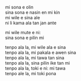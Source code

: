 mi sona e olin  
sina sona e nasin en mi kin  
mi wile e sina ale  
ni li kama ala tan jan ante  
  
mi wile mute e ni:  
sina sona e pilin mi  
  
tenpo ala la, mi wile ala e sina  
tenpo ala la, mi pakala e awen sina  
tenpo ala la, mi tawa tan sina  
tenpo ala la, sina pilin ike tan mi  
tenpo ala la, toki e ni: mi tawa  
tenpo ale la, mi toki pona  
